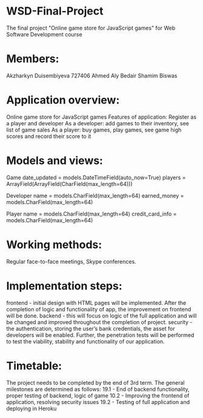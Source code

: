 # WSD-Final-Project
The final project "Online game store for JavaScript games" for Web Software Development course

# Members:
Akzharkyn Duisembiyeva 727406
Ahmed Aly Bedair
Shamim Biswas

# Application overview:
Online game store for JavaScript games
Features of application:
Register as a player and developer
As a developer: add games to their inventory, see list of game sales
As a player: buy games, play games, see game high scores and record their score to it

# Models and views:
Game
date_updated = models.DateTimeField(auto_now=True)
players = ArrayField(ArrayField(CharField(max_length=64)))

Developer
name = models.CharField(max_length=64)
earned_money = models.CharField(max_length=64)

Player
name = models.CharField(max_length=64)
credit_card_info = models.CharField(max_length=64)

# Working methods:
Regular face-to-face meetings, Skype conferences. 

# Implementation steps:
frontend - initial design with HTML pages will be implemented. After the completion of logic and functionality of app, the improvement on frontend will be done.
backend - this will focus on logic of the full application and will be changed and improved throughout the completion of project.
security - the authentication, storing the user’s bank credentials, the asset for developers will be enabled. Further, the penetration tests will be performed to test the viability, stability and functionality of our application.

# Timetable:
The project needs to be completed by the end of 3rd term. The general milestones are determined as follows:
19.1 - End of backend functionality, proper testing of backend, logic of game
10.2 - Improving the frontend of application, resolving security issues
19.2 - Testing of full application and deploying in Heroku





